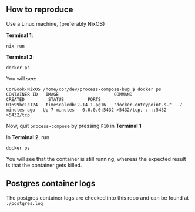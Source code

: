 ## How to reproduce

Use a Linux machine, (preferably NixOS)


**Terminal 1**:
```
nix run
```

**Terminal 2**:
```
docker ps
```

You will see:
```
CorBook-NixOS /home/cor/dev/process-compose-bug $ docker ps
CONTAINER ID   IMAGE                     COMMAND                  CREATED         STATUS         PORTS
01699bc1c124   timescaledb:2.14.1-pg16   "docker-entrypoint.s…"   7 minutes ago   Up 7 minutes   0.0.0.0:5432->5432/tcp, : ::5432->5432/tcp
```

Now, quit `process-compose` by pressing `F10` in **Terminal 1**

In **Terminal 2**, run

```
docker ps
```
You will see that the container is still running, whereas the expected result is that the container gets killed.


## Postgres container logs

The postgres container logs are checked into this repo and can be found at `./postgres.log`



